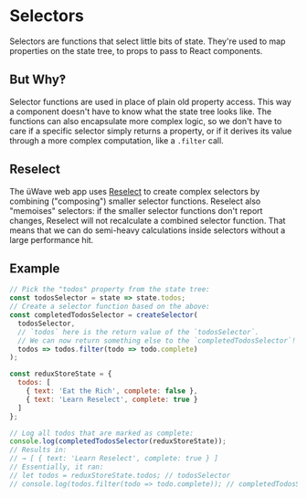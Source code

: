 # Selectors

Selectors are functions that select little bits of state. They're used to map
properties on the state tree, to props to pass to React components.

## But Why‽

Selector functions are used in place of plain old property access. This way a
component doesn't have to know what the state tree looks like. The functions can
also encapsulate more complex logic, so we don't have to care if a specific
selector simply returns a property, or if it derives its value through a more
complex computation, like a `.filter` call.

## Reselect

The üWave web app uses [Reselect](https://github.com/rackt/reselect) to create
complex selectors by combining ("composing") smaller selector functions.
Reselect also "memoises" selectors: if the smaller selector functions don't
report changes, Reselect will not recalculate a combined selector function. That
means that we can do semi-heavy calculations inside selectors without a large
performance hit.

## Example

```js
// Pick the "todos" property from the state tree:
const todosSelector = state => state.todos;
// Create a selector function based on the above:
const completedTodosSelector = createSelector(
  todosSelector,
  // `todos` here is the return value of the `todosSelector`.
  // We can now return something else to the `completedTodosSelector`!
  todos => todos.filter(todo => todo.complete)
);

const reduxStoreState = {
  todos: [
    { text: 'Eat the Rich', complete: false },
    { text: 'Learn Reselect', complete: true }
  ]
};

// Log all todos that are marked as complete:
console.log(completedTodosSelector(reduxStoreState));
// Results in:
// → [ { text: 'Learn Reselect', complete: true } ]
// Essentially, it ran:
// let todos = reduxStoreState.todos; // todosSelector
// console.log(todos.filter(todo => todo.complete)); // completedTodosSelector
```
